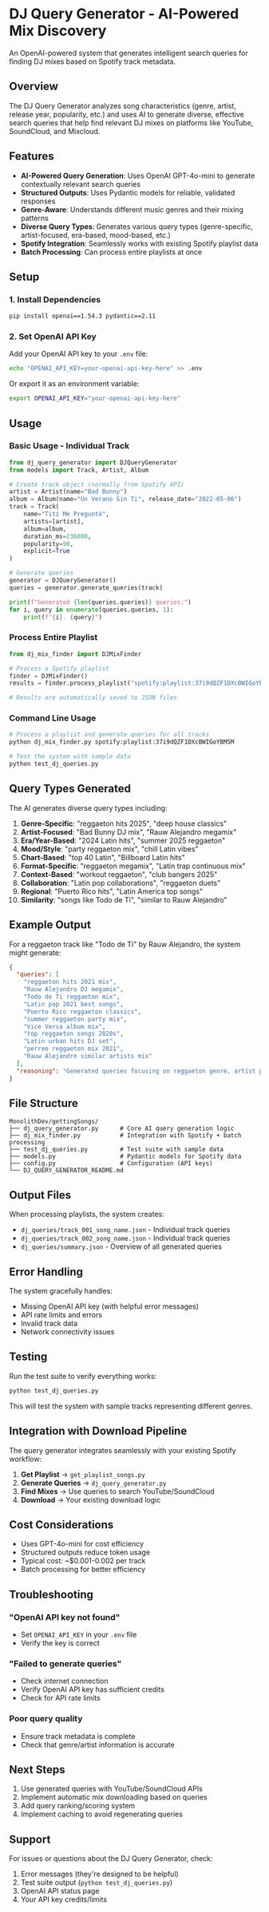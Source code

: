 # DJ Query Generator - AI-Powered Mix Discovery

An OpenAI-powered system that generates intelligent search queries for finding DJ mixes based on Spotify track metadata.

## Overview

The DJ Query Generator analyzes song characteristics (genre, artist, release year, popularity, etc.) and uses AI to generate diverse, effective search queries that help find relevant DJ mixes on platforms like YouTube, SoundCloud, and Mixcloud.

## Features

- **AI-Powered Query Generation**: Uses OpenAI GPT-4o-mini to generate contextually relevant search queries
- **Structured Outputs**: Uses Pydantic models for reliable, validated responses
- **Genre-Aware**: Understands different music genres and their mixing patterns
- **Diverse Query Types**: Generates various query types (genre-specific, artist-focused, era-based, mood-based, etc.)
- **Spotify Integration**: Seamlessly works with existing Spotify playlist data
- **Batch Processing**: Can process entire playlists at once

## Setup

### 1. Install Dependencies

```bash
pip install openai==1.54.3 pydantic==2.11
```

### 2. Set OpenAI API Key

Add your OpenAI API key to your `.env` file:

```bash
echo "OPENAI_API_KEY=your-openai-api-key-here" >> .env
```

Or export it as an environment variable:

```bash
export OPENAI_API_KEY="your-openai-api-key-here"
```

## Usage

### Basic Usage - Individual Track

```python
from dj_query_generator import DJQueryGenerator
from models import Track, Artist, Album

# Create track object (normally from Spotify API)
artist = Artist(name="Bad Bunny")
album = Album(name="Un Verano Sin Ti", release_date="2022-05-06")
track = Track(
    name="Tití Me Preguntó",
    artists=[artist],
    album=album,
    duration_ms=236000,
    popularity=90,
    explicit=True
)

# Generate queries
generator = DJQueryGenerator()
queries = generator.generate_queries(track)

print(f"Generated {len(queries.queries)} queries:")
for i, query in enumerate(queries.queries, 1):
    print(f"{i}. {query}")
```

### Process Entire Playlist

```python
from dj_mix_finder import DJMixFinder

# Process a Spotify playlist
finder = DJMixFinder()
results = finder.process_playlist("spotify:playlist:37i9dQZF1DXcBWIGoYBM5M")

# Results are automatically saved to JSON files
```

### Command Line Usage

```bash
# Process a playlist and generate queries for all tracks
python dj_mix_finder.py spotify:playlist:37i9dQZF1DXcBWIGoYBM5M

# Test the system with sample data
python test_dj_queries.py
```

## Query Types Generated

The AI generates diverse query types including:

1. **Genre-Specific**: "reggaeton hits 2025", "deep house classics"
2. **Artist-Focused**: "Bad Bunny DJ mix", "Rauw Alejandro megamix"
3. **Era/Year-Based**: "2024 Latin hits", "summer 2025 reggaeton"
4. **Mood/Style**: "party reggaeton mix", "chill Latin vibes"
5. **Chart-Based**: "top 40 Latin", "Billboard Latin hits"
6. **Format-Specific**: "reggaeton megamix", "Latin trap continuous mix"
7. **Context-Based**: "workout reggaeton", "club bangers 2025"
8. **Collaboration**: "Latin pop collaborations", "reggaeton duets"
9. **Regional**: "Puerto Rico hits", "Latin America top songs"
10. **Similarity**: "songs like Todo de Ti", "similar to Rauw Alejandro"

## Example Output

For a reggaeton track like "Todo de Ti" by Rauw Alejandro, the system might generate:

```json
{
  "queries": [
    "reggaeton hits 2021 mix",
    "Rauw Alejandro DJ megamix",
    "Todo de Ti reggaeton mix",
    "Latin pop 2021 best songs",
    "Puerto Rico reggaeton classics",
    "summer reggaeton party mix",
    "Vice Versa album mix",
    "top reggaeton songs 2020s",
    "Latin urban hits DJ set",
    "perreo reggaeton mix 2021",
    "Rauw Alejandro similar artists mix"
  ],
  "reasoning": "Generated queries focusing on reggaeton genre, artist popularity, album context, and temporal relevance for optimal DJ mix discovery"
}
```

## File Structure

```
MonolithDev/gettingSongs/
├── dj_query_generator.py      # Core AI query generation logic
├── dj_mix_finder.py           # Integration with Spotify + batch processing
├── test_dj_queries.py         # Test suite with sample data
├── models.py                  # Pydantic models for Spotify data
├── config.py                  # Configuration (API keys)
└── DJ_QUERY_GENERATOR_README.md
```

## Output Files

When processing playlists, the system creates:

- `dj_queries/track_001_song_name.json` - Individual track queries
- `dj_queries/track_002_song_name.json` - Individual track queries
- `dj_queries/summary.json` - Overview of all generated queries

## Error Handling

The system gracefully handles:
- Missing OpenAI API key (with helpful error messages)
- API rate limits and errors
- Invalid track data
- Network connectivity issues

## Testing

Run the test suite to verify everything works:

```bash
python test_dj_queries.py
```

This will test the system with sample tracks representing different genres.

## Integration with Download Pipeline

The query generator integrates seamlessly with your existing Spotify workflow:

1. **Get Playlist** → `get_playlist_songs.py`
2. **Generate Queries** → `dj_query_generator.py`
3. **Find Mixes** → Use queries to search YouTube/SoundCloud
4. **Download** → Your existing download logic

## Cost Considerations

- Uses GPT-4o-mini for cost efficiency
- Structured outputs reduce token usage
- Typical cost: ~$0.001-0.002 per track
- Batch processing for better efficiency

## Troubleshooting

### "OpenAI API key not found"
- Set `OPENAI_API_KEY` in your `.env` file
- Verify the key is correct

### "Failed to generate queries"
- Check internet connection
- Verify OpenAI API key has sufficient credits
- Check for API rate limits

### Poor query quality
- Ensure track metadata is complete
- Check that genre/artist information is accurate

## Next Steps

1. Use generated queries with YouTube/SoundCloud APIs
2. Implement automatic mix downloading based on queries
3. Add query ranking/scoring system
4. Implement caching to avoid regenerating queries

## Support

For issues or questions about the DJ Query Generator, check:
1. Error messages (they're designed to be helpful)
2. Test suite output (`python test_dj_queries.py`)
3. OpenAI API status page
4. Your API key credits/limits